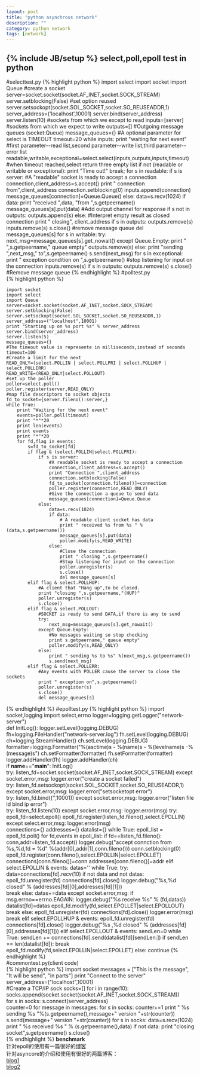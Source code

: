 ```yaml
---
layout: post
title: "python asynchrous network"
description: ""
category: python network 
tags: [network]
---
```

{% include JB/setup %}
select,poll,epoll test in python
--------------------------------
#selecttest.py
{% highlight python %}
import select
import socket
import Queue
#create a socket
server=socket.socket(socket.AF_INET,socket.SOCK_STREAM)
server.setblocking(False)
#set option reused
server.setsockopt(socket.SOL_SOCKET,socket.SO_REUSEADDR,1)
server_address=('localhost',10001)
server.bind(server_address)
server.listen(10)
#sockets from which we except to read
inputs=[server]
#sockets from which we expect to write
outputs=[]
#Outgoing message queues (socket:Queue)
message_queues={}
#A optional parameter for select is TIMEOUT
timeout=20
while inputs:
    print "waiting for next event"
    #first parameter--read list,second parameter--write list,third parameter--error list
    readable,writable,exceptional=select.select(inputs,outputs,inputs,timeout)
    #when timeout reached,select return three empty list
    if not (readable or writable or exceptional):
        print "Time out!"
        break;
    for s in readable:
        if s is server:
            #A "readable" socket is ready to accept a connection
            connection,client_address=s.accept()
            print "  connection from",client_address
            connection.setblocking(0)
            inputs.append(connection)
            message_queues[connection]=Queue.Queue()
        else:
            data=s.recv(1024)
            if data:
                print "received ",data, "from ",s.getpeername()
                message_queues[s].put(data)
                #Add output  channel for response
                if s not in outputs:
                    outputs.append(s)
            else:
                #Interpret empty result as closed connection
                print " closing", client_address
                if s in outputs:
                    outputs.remove(s)
                inputs.remove(s)
                s.close()
                #remove message queue
                del message_queues[s]
    for s in writable:
        try:
            next_msg=message_queues[s].get_nowait()
        except Queue.Empty:
            print " ",s.getpeername," queue empty"
            outputs.remove(s)
        else:
            print "sending ",next_msg," to",s.getpeername()
            s.send(next_msg)
    for s in exceptional:
        print " exception condition on ",s.getpeername()
        #stop listening for input on the connection
        inputs.remove(s)
        if s in outputs:
            outputs.remove(s)
        s.close()
        #Remove message queue
{% endhighlight %}
#polltest.py  
{% highlight python %}  
    
    import socket
    import select
    import Queue
    server=socket.socket(socket.AF_INET,socket.SOCK_STREAM)
    server.setblocking(False)
    server.setsockopt(socket.SOL_SOCKET,socket.SO_REUSEADDR,1)
    server_address=("localhost",10001)    
    print "Starting up on %s port %s" % server_address
    server.bind(server_address)
    server.listen(5)
    message_queues={}
    #The timeout value is represente in milliseconds,instead of seconds
    timeout=100
    #Create a limit for the next
    READ_ONLY=(select.POLLIN | select.POLLPRI | select.POLLHUP | select.POLLERR)
    READ_WRITE=(READ_ONLY|select.POLLOUT)    
    #set up the poller
    poller=select.poll()
    poller.register(server,READ_ONLY)
    #map file descriptors to socket objects
    fd_to_socket={server.fileno():server,}
    while True:
        print "Waiting for the next event"
        events=poller.poll(timeout)
        print "*"*20
        print len(events)
        print events
        print "*"*20
        for fd,flag in events:
            s=fd_to_socket[fd]
            if flag & (select.POLLIN|select.POLLPRI):
                if s is server:
                    #A readable socket is ready to accept a connection
                    connection,client_address=s.accept()
                    print "Connection ",client_address
                    connection.setblocking(False)    
                    fd_to_socket[connection.fileno()]=connection
                    poller.register(connection,READ_ONLY)    
                    #Give the connection a queue to send data
                    message_queues[connection]=Queue.Queue
                else:
                    data=s.recv(1024)
                    if data:
                        # A readable client socket has data
                        print " received %s from %s " % (data,s.getpeername())
                        message_queues[s].put(data)
                        poller.modify(s,READ_WRITE)
                    else:
                        #Close the connection
                        print " closing ",s.getpeername()
                        #Stop listening for input on the connection
                        poller.unregister(s)
                        s.close()
                        del message_queues[s]
            elif flag & select.POLLHUP:
                #A client that "Hang up",to be closed.
                print "closing ",s.getpeername,"(HUP)"
                poller.unregister(s)
                s.close()
            elif flag & select.POLLOUT:
                #SOCKET is ready to send DATA,if there is any to send
                try:
                    next_msg=message_queues[s].get_nowait()
                except Queue.Empty:
                    #No messages waiting so stop checking
                    print s.getpeername," queue empty"
                    poller.modify(s,READ_ONLY)
                else:
                    print " sending %s to %s" %(next_msg,s.getpeername())
                    s.send(next_msg)
            elif flag & select.POLLERR:
                #Any events with POLLER cause the server to close the sockets
                print " exception on",s.getpeername()
                poller.unregister(s)
                s.close()
                del message_queues[s]
{% endhighlight %}
#epolltest.py
{% highlight python %}
    import socket,logging
    import select,errno
    logger=logging.getLogger("network-server")    
    def InitLog():
        logger.setLevel(logging.DEBUG)    
        fh=logging.FileHandler("network-server.log")
        fh.setLevel(logging.DEBUG)
        ch=logging.StreamHandler()
        ch.setLevel(logging.DEBUG)    
        formatter=logging.Formatter("%(asctime)s - %(name)s - %(levelname)s -%(message)s")
        ch.setFormatter(formatter)
        fh.setFormatter(formatter)    
        logger.addHandler(fh)
        logger.addHandler(ch)    
    if __name__=="__main__":
        InitLog()    
        try:
            listen_fd=socket.socket(socket.AF_INET,socket.SOCK_STREAM)
        except socket.error,msg:
            logger.error("create a socket failed")    
        try:
            listen_fd.setsockopt(socket.SOL_SOCKET,socket.SO_REUSEADDR,1)
        except socket.error,msg:
            logger.error("setsocketopt error")    
        try:
            listen_fd.bind(('',10001))
        except socket.error,msg:
            logger.error("listen file id bind ip error")    
        try:
            listen_fd.listen(10)
        except socket.error,msg:
            logger.error(msg)
        try:
            epoll_fd=select.epoll()
            epoll_fd.register(listen_fd.fileno(),select.EPOLLIN)
        except select.error,msg:
            logger.error(msg)        
        connections={}
        addresses={}
        datalist={}
        while True:
            epoll_list = epoll_fd.poll()
            for fd,events in epoll_list:
                if fd==listen_fd.fileno():
                    conn,addr=listen_fd.accept()
                    logger.debug("accept connction from  %s,%d,fd = %d" %(addr[0],addr[1],conn.fileno()))
                    conn.setblocking(0)
                    epoll_fd.register(conn.fileno(),select.EPOLLIN|select.EPOLLET)
                    connections[conn.fileno()]=conn 
                    addresses[conn.fileno()]=addr
                elif select.EPOLLIN  & events:
                    datas=''
                    while True:
                        try:
                            data=connections[fd].recv(10)
                            if not data and not datas:
                                epoll_fd.unregister(fd)
                                connections[fd].close()
                                logger.debug("%s,%d closed" % (addresses[fd][0],addresses[fd][1]))                                
                                break
                            else:
                                datas+=data 
                        except socket.error,msg:
                            if msg.errno==errno.EAGAIN:
                                logger.debug("%s receive %s" % (fd,datas))
                                datalist[fd]=datas
                                epoll_fd.modify(fd,select.EPOLLET|select.EPOLLOUT)
                                break
                            else:
                                epoll_fd.unregister(fd)
                                connections[fd].close()
                                logger.error(msg)
                                break
                elif select.EPOLLHUP & events:
                    epoll_fd.unregister(fd)
                    connections[fd].close()
                    logger.debug("%s ,%d closed" % (addresses[fd][0],addresses[fd][1]))
                elif select.EPOLLOUT & events:
                    sendLen=0
                    while True:
                        sendLen += connections[fd].send(datalist[fd][sendLen:])
                        if sendLen == len(datalist[fd]):
                             break
                    epoll_fd.modify(fd,select.EPOLLIN|select.EPOLLET)
                else:
                    continue
{% endhighlight %}    
#commontest.py(client code)  
{% highlight python %}
    import socket
    messages = ["This is the message",
             "It will be send",
             "in parts"]
    print "Connect to the server"    
    server_address=("localhost",10001)    
    #Create a TCP/IP sock
    socks=[]
    for i in range(10):
         socks.append(socket.socket(socket.AF_INET,socket.SOCK_STREAM))    
    for s in socks:
        s.connect(server_address)    
    counter=0
    for message in messages:
        for s in socks:
            counter+=1
            print " %s sending %s "%(s.getpeername(),message+" version "+str(counter))
            s.send(message+" version "+str(counter))
        for s in socks:
            data=s.recv(1024)
            print " %s received %s " % (s.getpeername(),data)
            if not data:
                print "closing socket",s.getpeername()
                s.close()  
{% endhighlight %}
**benchmark**  
针对epoll的使用有一篇很好的[博客](scotdoyle.com/python-epoll-howto.html)  
针对asyncore的介绍和使用有很好的两篇博客：  
[blog1](blog.csdn.net/livefun/article/details/8721772)  
[blog2](http://www.nightmare.com/medusa/async_sockets.html)  
    
    
        
     

